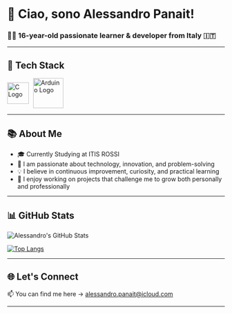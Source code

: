 # 👋 Ciao, sono Alessandro Panait!

### 🧑‍💻 16-year-old passionate learner & developer from Italy 🇮🇹

---

## 🚀 Tech Stack

<p style="display: flex; align-items: center; gap: 10px;">
  <img src="https://upload.wikimedia.org/wikipedia/commons/1/19/C_Logo.png" alt="C Logo" width="50" />
  <img src="https://www.esat.kuleuven.be/efab/wp-content/uploads/2021/07/Arduino.png" alt="Arduino Logo" width="70" />
</p>







---

## 📚 About Me

- 🎓 Currently Studying at ITIS ROSSI
- 🎯 I am passionate about technology, innovation, and problem-solving
- 💡 I believe in continuous improvement, curiosity, and practical learning
- 🤝 I enjoy working on projects that challenge me to grow both personally and professionally


---

## 📊 GitHub Stats

![Alessandro's GitHub Stats](https://github-readme-stats.vercel.app/api?username=AlessandroPanait&show_icons=true&theme=radical)

[![Top Langs](https://github-readme-stats.vercel.app/api/top-langs/?username=AlessandroPanait&layout=compact&theme=radical)](https://github.com/AlessandroPanait)

---

## 🌐 Let's Connect

📫 You can find me here -> alessandro.panait@icloud.com

---

